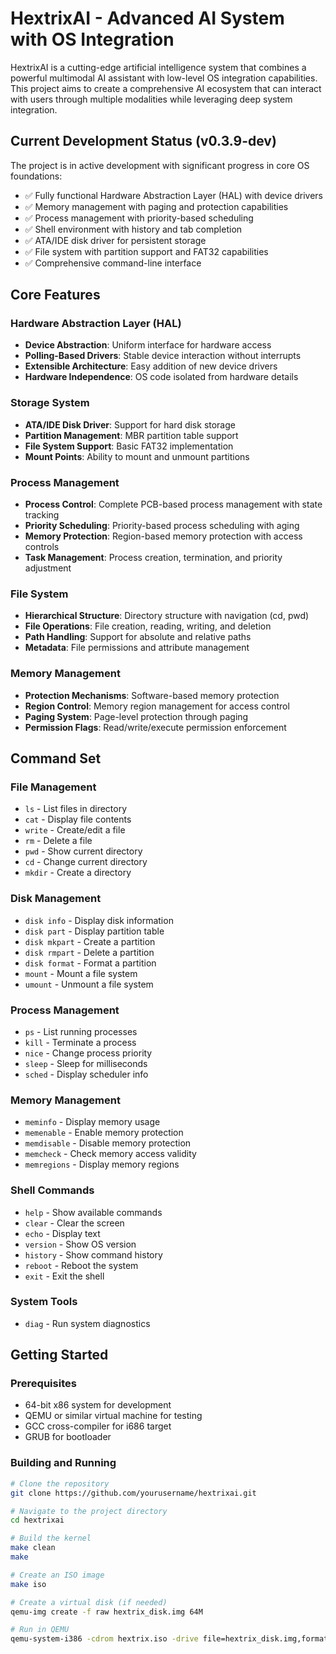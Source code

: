 # HextrixAI - Advanced AI System with OS Integration

HextrixAI is a cutting-edge artificial intelligence system that combines a powerful multimodal AI assistant with low-level OS integration capabilities. This project aims to create a comprehensive AI ecosystem that can interact with users through multiple modalities while leveraging deep system integration.

## Current Development Status (v0.3.9-dev)

The project is in active development with significant progress in core OS foundations:
- ✅ Fully functional Hardware Abstraction Layer (HAL) with device drivers
- ✅ Memory management with paging and protection capabilities
- ✅ Process management with priority-based scheduling
- ✅ Shell environment with history and tab completion
- ✅ ATA/IDE disk driver for persistent storage
- ✅ File system with partition support and FAT32 capabilities
- ✅ Comprehensive command-line interface

## Core Features

### Hardware Abstraction Layer (HAL)
- **Device Abstraction**: Uniform interface for hardware access
- **Polling-Based Drivers**: Stable device interaction without interrupts
- **Extensible Architecture**: Easy addition of new device drivers
- **Hardware Independence**: OS code isolated from hardware details

### Storage System
- **ATA/IDE Disk Driver**: Support for hard disk storage
- **Partition Management**: MBR partition table support
- **File System Support**: Basic FAT32 implementation
- **Mount Points**: Ability to mount and unmount partitions

### Process Management
- **Process Control**: Complete PCB-based process management with state tracking
- **Priority Scheduling**: Priority-based process scheduling with aging
- **Memory Protection**: Region-based memory protection with access controls
- **Task Management**: Process creation, termination, and priority adjustment

### File System
- **Hierarchical Structure**: Directory structure with navigation (cd, pwd)
- **File Operations**: File creation, reading, writing, and deletion
- **Path Handling**: Support for absolute and relative paths
- **Metadata**: File permissions and attribute management

### Memory Management
- **Protection Mechanisms**: Software-based memory protection
- **Region Control**: Memory region management for access control
- **Paging System**: Page-level protection through paging
- **Permission Flags**: Read/write/execute permission enforcement

## Command Set

### File Management
- `ls` - List files in directory
- `cat` - Display file contents
- `write` - Create/edit a file
- `rm` - Delete a file
- `pwd` - Show current directory
- `cd` - Change current directory
- `mkdir` - Create a directory

### Disk Management
- `disk info` - Display disk information
- `disk part` - Display partition table
- `disk mkpart` - Create a partition
- `disk rmpart` - Delete a partition
- `disk format` - Format a partition
- `mount` - Mount a file system
- `umount` - Unmount a file system

### Process Management
- `ps` - List running processes
- `kill` - Terminate a process
- `nice` - Change process priority
- `sleep` - Sleep for milliseconds
- `sched` - Display scheduler info

### Memory Management
- `meminfo` - Display memory usage
- `memenable` - Enable memory protection
- `memdisable` - Disable memory protection
- `memcheck` - Check memory access validity
- `memregions` - Display memory regions

### Shell Commands
- `help` - Show available commands
- `clear` - Clear the screen
- `echo` - Display text
- `version` - Show OS version
- `history` - Show command history
- `reboot` - Reboot the system
- `exit` - Exit the shell

### System Tools
- `diag` - Run system diagnostics

## Getting Started

### Prerequisites
- 64-bit x86 system for development
- QEMU or similar virtual machine for testing
- GCC cross-compiler for i686 target
- GRUB for bootloader

### Building and Running
```bash
# Clone the repository
git clone https://github.com/yourusername/hextrixai.git

# Navigate to the project directory
cd hextrixai

# Build the kernel
make clean
make

# Create an ISO image
make iso

# Create a virtual disk (if needed)
qemu-img create -f raw hextrix_disk.img 64M

# Run in QEMU
qemu-system-i386 -cdrom hextrix.iso -drive file=hextrix_disk.img,format=raw,if=ide,index=0,media=disk -m 512M
